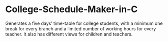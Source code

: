 # College-Schedule-Maker-in-C

Generates a five days’ time-table for college students, with a minimum one break for every branch and a limited number of working hours for every teacher. It also has different views for children and teachers.
